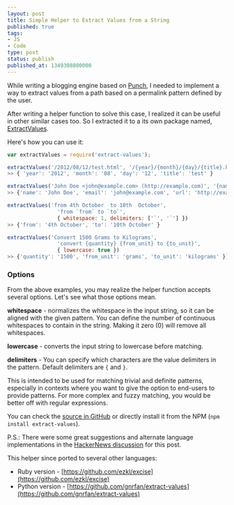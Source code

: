 ```yaml
---
layout: post
title: Simple Helper to Extract Values from a String
published: true
tags:
- JS
- Code
type: post
status: publish
published_at: 1349308800000
---
```


While writing a blogging engine based on [Punch](https://github.com/laktek/punch), I needed to implement a way to extract values from a path based on a permalink pattern defined by the user.

After writing a helper function to solve this case, I realized it can be useful in other similar cases too. So I extracted it to a its own package named, [ExtractValues](https://github.com/laktek/extract-values).

Here's how you can use it:

```javascript
var extractValues = require('extract-values');

extractValues('/2012/08/12/test.html', '/{year}/{month}/{day}/{title}.html')
>> { 'year': '2012', 'month': '08', 'day': '12', 'title': 'test' }

extractValues('John Doe <john@example.com> (http://example.com)', '{name} <{email}> ({url})')
>> {'name': 'John Doe', 'email': 'john@example.com', 'url': 'http://example.com' }

extractValues('from 4th October  to 10th  October',
				'from `from` to `to`',
				{ whitespace: 1, delimiters: ['`', '`'] })
>> {'from': '4th October', 'to': '10th October' }

extractValues('Convert 1500 Grams to Kilograms',
				'convert {quantity} {from_unit} to {to_unit}',
				{ lowercase: true })
>> {'quantity': '1500', 'from_unit': 'grams', 'to_unit': 'kilograms' }]

```

### Options

From the above examples, you may realize the helper function accepts several options. Let's see what those options mean.

**whitespace** - normalizes the whitespace in the input string, so it can be aligned with the given pattern. You can define the number of continuous whitespaces to contain in the string. Making it zero (0) will remove all whitespaces.

**lowercase** - converts the input string to lowercase before matching.

**delimiters** - You can specify which characters are the value delimiters in the pattern.
Default delimiters are `{` and `}`.

This is intended to be used for matching trivial and definite patterns, especially in contexts where you want to give the option to end-users to provide patterns. For more complex and fuzzy matching, you would be better off with regular expressions.

You can check the [source in GitHub](https://github.com/laktek/extract-values) or directly install it from the NPM (`npm install extract-values`).

P.S.: There were some great suggestions and alternate language implementations in the [HackerNews discussion](http://news.ycombinator.com/item?id=4611429) for this post.

This helper since ported to several other languages:

* Ruby version - [https://github.com/ezkl/excise](https://github.com/ezkl/excise)
* Python version - [https://github.com/gnrfan/extract-values](https://github.com/gnrfan/extract-values)

